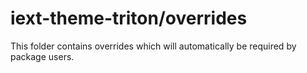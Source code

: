 # iext-theme-triton/overrides

This folder contains overrides which will automatically be required by package users.
